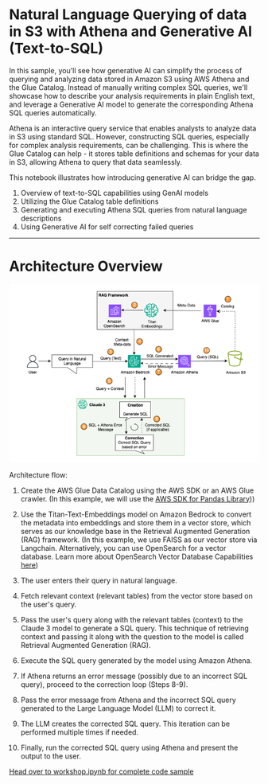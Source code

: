 # Natural Language Querying of data in S3 with Athena and Generative AI (Text-to-SQL)

In this sample, you'll see how generative AI can simplify the process of querying and analyzing data stored in Amazon S3 using AWS Athena and the Glue Catalog. Instead of manually writing complex SQL queries, we'll showcase how to describe your analysis requirements in plain English text, and leverage a Generative AI model to generate the corresponding Athena SQL queries automatically.

Athena is an interactive query service that enables analysts to analyze data in S3 using standard SQL. However, constructing SQL queries, especially for complex analysis requirements, can be challenging. This is where the Glue Catalog can help - it stores table definitions and schemas for your data in S3, allowing Athena to query that data seamlessly.

This notebook illustrates how introducing generative AI can bridge the gap. 

1. Overview of text-to-SQL capabilities using GenAI models
2. Utilizing the Glue Catalog table definitions
3. Generating and executing Athena SQL queries from natural language descriptions
4. Using Generative AI for self correcting failed queries
***

# Architecture Overview

![Image Description](text-to-sql-architecture.png)



Architecture flow:

1. Create the AWS Glue Data Catalog using the AWS SDK or an AWS Glue crawler. (In this example, we will use the [AWS SDK for Pandas Library](https://github.com/awslabs/aws-data-wrangler)))

2. Use the Titan-Text-Embeddings model on Amazon Bedrock to convert the metadata into embeddings and store them in a vector store, which serves as our knowledge base in the Retrieval Augmented Generation (RAG) framework. (In this example, we use FAISS as our vector store via Langchain. Alternatively, you can use OpenSearch for a vector database. Learn more about OpenSearch Vector Database Capabilities [here](https://aws.amazon.com/blogs/big-data/amazon-opensearch-services-vector-database-capabilities-explained/))

3. The user enters their query in natural language.

4. Fetch relevant context (relevant tables) from the vector store based on the user's query.

5. Pass the user's query along with the relevant tables (context) to the Claude 3 model to generate a SQL query. This technique of retrieving context and passing it along with the question to the model is called Retrieval Augmented Generation (RAG).

6. Execute the SQL query generated by the model using Amazon Athena.

7. If Athena returns an error message (possibly due to an incorrect SQL query), proceed to the correction loop (Steps 8-9).

8. Pass the error message from Athena and the incorrect SQL query generated to the Large Language Model (LLM) to correct it.

9. The LLM creates the corrected SQL query. This iteration can be performed multiple times if needed.

10. Finally, run the corrected SQL query using Athena and present the output to the user.

[Head over to workshop.ipynb for complete code sample](code/workshop.ipynb)
